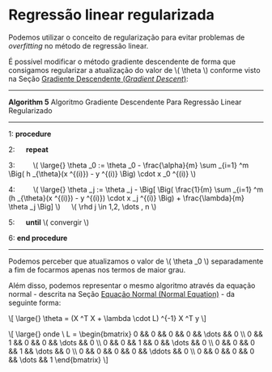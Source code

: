 # Regressão linear regularizada

Podemos utilizar o conceito de regularização para evitar problemas de _overfitting_ no método de
regressão linear.

É possível modificar o método gradiente descendente de forma que consigamos regularizar a
atualização do valor de \\( \theta \\) conforme visto na Seção [Gradiente Descendente (_Gradient Descent_)](../4/2-4.md):

---

**Algorithm 5** Algoritmo Gradiente Descendente Para Regressão Linear Regularizado

---

1: **procedure**

2: &emsp; **repeat**

3: &emsp;&emsp;
\\(
  \large{} \theta _0 := \theta _0 - \frac{\alpha}{m} \sum _{i=1} ^m
    \Big( h _{\theta}(x ^{(i)}) - y ^{(i)} \Big) \cdot x _0 ^{(i)}
\\)

4: &emsp;&emsp;
\\(
  \large{} \theta _j := \theta _j - \Big[ \Big( \frac{1}{m} \sum _{i=1} ^m
    (h _{\theta}(x ^{(i)}) - y ^{(i)}) \cdot x _j ^{(i)} \Big) + \frac{\lambda}{m} \theta _j \Big]
\\)
&emsp; \\( \rhd j \in 1,2, \dots , n \\)

5: &emsp; **until** \\( convergir \\)

6: **end procedure**

---

Podemos perceber que atualizamos o valor de \\( \theta _0 \\) separadamente a fim de focarmos apenas nos termos
de maior grau.

Além disso, podemos representar o mesmo algoritmo através da equação normal - descrita na Seção
[Equação Normal (Normal Equation)](../7/2-7.md) - da seguinte forma:

\\[
  \large{} \theta = (X ^T X + \lambda \cdot L) ^{-1} X ^T y
\\]

\\[
  \large{} onde \\ L =
    \begin{bmatrix}
      0 && 0 && 0 && 0 && \dots && 0 \\\\
      0 && 1 && 0 && 0 && \dots && 0 \\\\
      0 && 0 && 1 && 0 && \dots && 0 \\\\
      0 && 0 && 0 && 1 && \dots && 0 \\\\
      0 && 0 && 0 && 0 && \ddots && 0 \\\\
      0 && 0 && 0 && 0 && \dots && 1
    \end{bmatrix}
\\]
